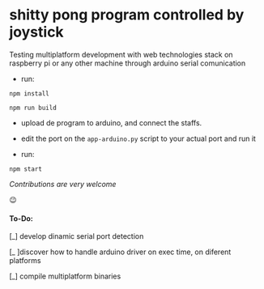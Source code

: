 # shitty pong program controlled by joystick


Testing multiplatform development with web technologies stack on raspberry pi or any other machine through arduino serial comunication

- run:

`npm install`

`npm run build`

- upload de program to arduino, and connect the staffs.
- edit the port on the `app-arduino.py` script to your actual port and run it

- run:

`npm start`




*Contributions are very welcome*

:wink:

#### To-Do:

[_] develop dinamic serial port detection

[_ ]discover how to handle arduino driver on exec time, on diferent platforms

[_] compile multiplatform binaries
